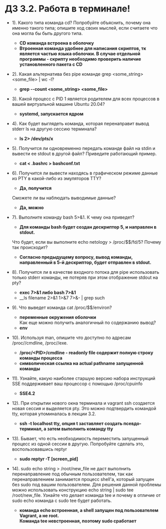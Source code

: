 # ДЗ 3.2. Работа в терминале!
- 1). Какого типа команда cd? Попробуйте объяснить, почему она именно такого типа;
опишите ход своих мыслей, если считаете что она могла бы быть другого типа.

    - __CD команда встроена в оболочку__  
    - __Втроенная команда удобнее для написания скриптов, тк является частью языка оболочки. 
В случае отдельной программы - скрипту необходимо проверить наличие установленного пакета с CD__

- 2). Какая альтернатива без pipe команде grep <some_string> <some_file> | wc -l? 
    - __grep --count <some_string> <some_file>__  
   
- 3). Какой процесс с PID 1 является родителем для всех процессов в вашей виртуальной машине Ubuntu 20.04?

    - __systemd, запускается ядром__
  
- 4). Как будет выглядеть команда, которая перенаправит вывод stderr ls на другую сессию терминала?

    - __ls 2> /dev/pts/x__

- 5). Получится ли одновременно передать команде файл на stdin и вывести ее stdout в другой файл? 
	Приведите работающий пример.
    - __cat < .bashrc > bashconf.txt__  

- 6). Получится ли вывести находясь в графическом режиме данные из PTY в какой-либо из эмуляторов TTY?   
    - __Да, получится__

	Сможете ли вы наблюдать выводимые данные?
	- __Да, можно__ 

- 7). Выполните команду bash 5>&1. К чему она приведет? 

 	- __Для команды bash будет создан дескриптор 5, и направлен в stdout.__  

	Что будет, если вы выполните echo netology > /proc/$$/fd/5? Почему так происходит?
	- __Согласно предыдущему вопросу, вывод команды, направленный в 5-й дескриптор, будет отправлен в stdout.__  

        
- 8). Получится ли в качестве входного потока для pipe использовать только stderr команды, 
	не потеряв при этом отображение stdout на pty? 
    - __exec 7>&1 либо bash 7>&1__
    - __ls filename 2>&1 1>&7 7>&- | grep such 

- 9). Что выведет команда cat /proc/$$/environ? 
    - __переменные окружения оболочки__  
Как еще можно получить аналогичный по содержанию вывод?
    - __env__  

- 10). Используя man, опишите что доступно по адресам /proc/<PID>/cmdline, /proc/<PID>/exe.
	- __/proc/\<PID>/cmdline - readonly file содержит полную строку команды процесса__
	- __символическая ссылка на actual pathname запущенной команды__  

- 11). Узнайте, какую наиболее старшую версию набора инструкций SSE 
	поддерживает ваш процессор с помощью /proc/cpuinfo
	- __SSE4.2__  

- 12). При открытии нового окна терминала и vagrant ssh создается новая сессия и выделяется pty. 
	Это можно подтвердить командой tty, которая упоминалась в лекции 3.2. 
	- __ssh -t localhost tty, опция t заставляет создать псевдо-терминал, а затем выполнить команду tty__

- 13). Бывает, что есть необходимость переместить запущенный процесс из одной сессии в другую. 
	Попробуйте сделать это, воспользовавшись reptyr

	- __sudo reptyr -T [screen_pid]__  

- 14). sudo echo string > /root/new_file не даст выполнить перенаправление под обычным пользователем, 
так как перенаправлением занимается процесс shell'а, который запущен без sudo под вашим пользователем. 
Для решения данной проблемы можно использовать конструкцию echo string | sudo tee /root/new_file. 
Узнайте что делает команда tee и почему в отличие от sudo echo команда с sudo tee будет работать.
	- __команда echo встроенная, а shell запущен под пользователем Vagrant, а не root.__  
	__Команда tee невстроенная, поэтому sudo сработает__ 
   